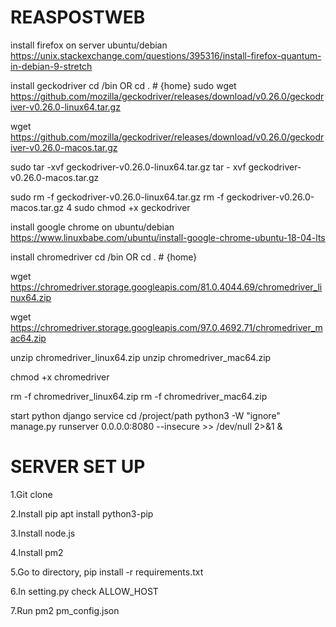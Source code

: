 # REASPOSTWEB

install firefox on server ubuntu/debian
https://unix.stackexchange.com/questions/395316/install-firefox-quantum-in-debian-9-stretch

install geckodriver
cd /bin OR cd . # {home}
sudo wget https://github.com/mozilla/geckodriver/releases/download/v0.26.0/geckodriver-v0.26.0-linux64.tar.gz

wget https://github.com/mozilla/geckodriver/releases/download/v0.26.0/geckodriver-v0.26.0-macos.tar.gz

sudo tar -xvf geckodriver-v0.26.0-linux64.tar.gz
tar - xvf geckodriver-v0.26.0-macos.tar.gz

sudo rm -f geckodriver-v0.26.0-linux64.tar.gz
rm -f geckodriver-v0.26.0-macos.tar.gz
4
sudo chmod +x geckodriver

install google chrome on ubuntu/debian
https://www.linuxbabe.com/ubuntu/install-google-chrome-ubuntu-18-04-lts

install chromedriver
cd /bin OR cd . # {home}

wget https://chromedriver.storage.googleapis.com/81.0.4044.69/chromedriver_linux64.zip

wget https://chromedriver.storage.googleapis.com/97.0.4692.71/chromedriver_mac64.zip

unzip chromedriver_linux64.zip
unzip chromedriver_mac64.zip

chmod +x chromedriver

rm -f chromedriver_linux64.zip
rm -f chromedriver_mac64.zip

start python django service
cd /project/path
python3 -W "ignore" manage.py runserver 0.0.0.0:8080 --insecure >> /dev/null 2>&1 &

# SERVER SET UP

1.Git clone

2.Install pip apt install python3-pip

3.Install node.js

4.Install pm2

5.Go to directory, pip install -r requirements.txt

6.In setting.py check ALLOW_HOST

7.Run pm2 pm_config.json